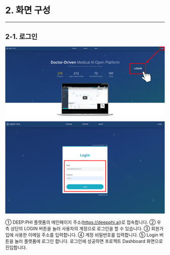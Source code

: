 # 2. 화면 구성

***

## 2-1. 로그인

![](manual_2-1_1.png)

![](manual_2-1_2.png)

① DEEP:PHI 플랫폼의 메인페이지 주소(https://deepphi.ai)로 접속합니다.
② 우측 상단의 LOGIN 버튼을 눌러 사용자의 계정으로 로그인을 할 수 있습니다.
③ 회원가입에 사용한 이메일 주소를 입력합니다.
④ 계정 비밀번호를 입력합니다.
⑤ Login 버튼을 눌러 플랫폼에 로그인 합니다.
로그인에 성공하면 프로젝트 Dashboard 화면으로 진입합니다.
